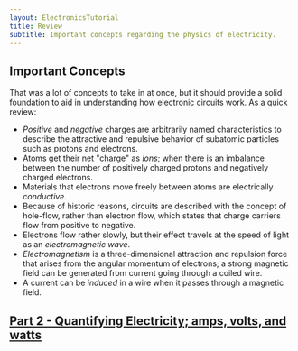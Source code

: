```yaml
---
layout: ElectronicsTutorial
title: Review
subtitle: Important concepts regarding the physics of electricity.
---
```


## Important Concepts

That was a lot of concepts to take in at once, but it should provide a solid foundation to aid in understanding how electronic circuits work. As a quick review:

 * _Positive_ and _negative_ charges are arbitrarily named characteristics to describe the attractive and repulsive behavior of subatomic particles such as protons and electrons.
 * Atoms get their net "charge" as _ions_; when there is an imbalance between the number of positively charged protons and negatively charged electrons.
 * Materials that electrons move freely between atoms are electrically _conductive_.
 * Because of historic reasons, circuits are described with the concept of hole-flow, rather than electron flow, which states that charge carriers flow from positive to negative.
 * Electrons flow rather slowly, but their effect travels at the speed of light as an _electromagnetic wave_.
 * _Electromagnetism_ is a three-dimensional attraction and repulsion force that arises from the angular momentum of electrons; a strong magnetic field can be generated from current going through a coiled wire.
 * A current can be _induced_ in a wire when it passes through a magnetic field.





## [Part 2 - Quantifying Electricity; amps, volts, and watts](../../Part2/Amount_and_Force)
